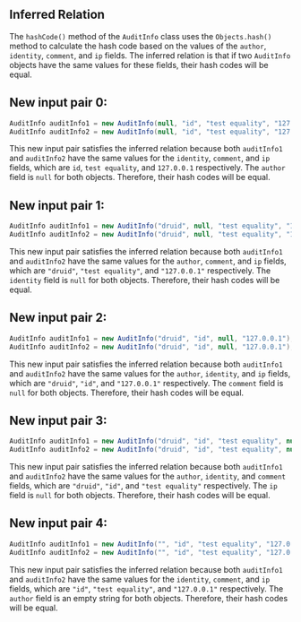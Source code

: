 ## Inferred Relation
The `hashCode()` method of the `AuditInfo` class uses the `Objects.hash()` method to calculate the hash code based on the values of the `author`, `identity`, `comment`, and `ip` fields. The inferred relation is that if two `AuditInfo` objects have the same values for these fields, their hash codes will be equal.

## New input pair 0:
```java
AuditInfo auditInfo1 = new AuditInfo(null, "id", "test equality", "127.0.0.1");
AuditInfo auditInfo2 = new AuditInfo(null, "id", "test equality", "127.0.0.1");
```
This new input pair satisfies the inferred relation because both `auditInfo1` and `auditInfo2` have the same values for the `identity`, `comment`, and `ip` fields, which are `id`, `test equality`, and `127.0.0.1` respectively. The `author` field is `null` for both objects. Therefore, their hash codes will be equal.

## New input pair 1:
```java
AuditInfo auditInfo1 = new AuditInfo("druid", null, "test equality", "127.0.0.1");
AuditInfo auditInfo2 = new AuditInfo("druid", null, "test equality", "127.0.0.1");
```
This new input pair satisfies the inferred relation because both `auditInfo1` and `auditInfo2` have the same values for the `author`, `comment`, and `ip` fields, which are `"druid"`, `"test equality"`, and `"127.0.0.1"` respectively. The `identity` field is `null` for both objects. Therefore, their hash codes will be equal.

## New input pair 2:
```java
AuditInfo auditInfo1 = new AuditInfo("druid", "id", null, "127.0.0.1");
AuditInfo auditInfo2 = new AuditInfo("druid", "id", null, "127.0.0.1");
```
This new input pair satisfies the inferred relation because both `auditInfo1` and `auditInfo2` have the same values for the `author`, `identity`, and `ip` fields, which are `"druid"`, `"id"`, and `"127.0.0.1"` respectively. The `comment` field is `null` for both objects. Therefore, their hash codes will be equal.

## New input pair 3:
```java
AuditInfo auditInfo1 = new AuditInfo("druid", "id", "test equality", null);
AuditInfo auditInfo2 = new AuditInfo("druid", "id", "test equality", null);
```
This new input pair satisfies the inferred relation because both `auditInfo1` and `auditInfo2` have the same values for the `author`, `identity`, and `comment` fields, which are `"druid"`, `"id"`, and `"test equality"` respectively. The `ip` field is `null` for both objects. Therefore, their hash codes will be equal.

## New input pair 4:
```java
AuditInfo auditInfo1 = new AuditInfo("", "id", "test equality", "127.0.0.1");
AuditInfo auditInfo2 = new AuditInfo("", "id", "test equality", "127.0.0.1");
```
This new input pair satisfies the inferred relation because both `auditInfo1` and `auditInfo2` have the same values for the `identity`, `comment`, and `ip` fields, which are `"id"`, `"test equality"`, and `"127.0.0.1"` respectively. The `author` field is an empty string for both objects. Therefore, their hash codes will be equal.